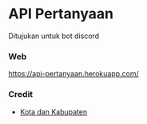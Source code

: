 # API Pertanyaan
Ditujukan untuk bot discord 

### Web
https://api-pertanyaan.herokuapp.com/

### Credit
- <a href="https://github.com/nolimitid/nama-tempat-indonesia">Kota dan Kabupaten</a>
